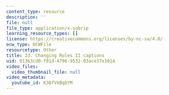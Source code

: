 ```yaml
---
content_type: resource
description: ''
file: null
file_type: application/x-subrip
learning_resource_types: []
license: https://creativecommons.org/licenses/by-nc-sa/4.0/
ocw_type: OCWFile
resourcetype: Other
title: 23. Changing Rules II captions
uid: 01363cd0-f81d-4796-9532-03ace37e1014
video_files:
  video_thumbnail_file: null
video_metadata:
  youtube_id: K3QfVXBqbYM
---
```

